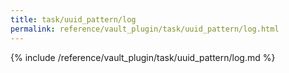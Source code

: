 ```yaml
---
title: task/uuid_pattern/log
permalink: reference/vault_plugin/task/uuid_pattern/log.html
---
```


{% include /reference/vault_plugin/task/uuid_pattern/log.md %}
